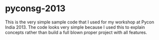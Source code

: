 pyconsg-2013
============
This is the very simple sample code that I used for my workshop at Pycon India 2013.
The code looks very simple because I used this to explain concepts rather than build a full blown proper project with all features.
